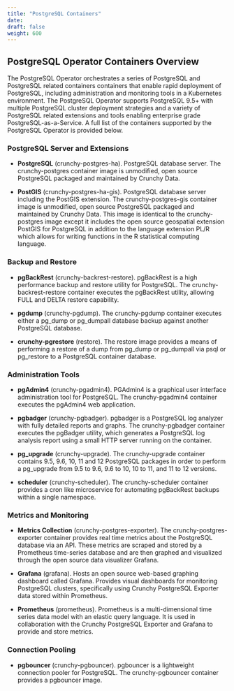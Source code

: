 ```yaml
---
title: "PostgreSQL Containers"
date:
draft: false
weight: 600
---
```


## PostgreSQL Operator Containers Overview

The PostgreSQL Operator orchestrates a series of PostgreSQL and PostgreSQL related containers containers that enable rapid deployment of PostgreSQL, including administration and monitoring tools in a Kubernetes environment. The PostgreSQL Operator supports PostgreSQL 9.5+ with multiple PostgreSQL cluster deployment strategies and a variety of PostgreSQL related extensions and tools enabling enterprise grade PostgreSQL-as-a-Service.   A full list of the containers supported by the PostgreSQL Operator is provided below.   

### PostgreSQL Server and Extensions

* **PostgreSQL** (crunchy-postgres-ha).  PostgreSQL database server.  The crunchy-postgres container image is unmodified, open source PostgreSQL packaged and maintained by Crunchy Data.

* **PostGIS** (crunchy-postgres-ha-gis).  PostgreSQL database server including the PostGIS extension. The crunchy-postgres-gis container image is unmodified, open source PostgreSQL packaged and maintained by Crunchy Data. This image is identical to the crunchy-postgres image except it includes the open source geospatial extension PostGIS for PostgreSQL in addition to the language extension PL/R which allows for writing functions in the R statistical computing language.

### Backup and Restore

* **pgBackRest** (crunchy-backrest-restore). pgBackRest is a high performance backup and restore utility for PostgreSQL.  The crunchy-backrest-restore container executes the pgBackRest utility, allowing FULL and DELTA restore capability.

* **pgdump** (crunchy-pgdump). The crunchy-pgdump container executes either a pg_dump or pg_dumpall database backup against another PostgreSQL database.

* **crunchy-pgrestore** (restore). The restore image provides a means of performing a restore of a dump from pg_dump or pg_dumpall via psql or pg_restore to a PostgreSQL container database.


### Administration Tools

* **pgAdmin4** (crunchy-pgadmin4). PGAdmin4 is a graphical user interface administration tool for PostgreSQL.  The crunchy-pgadmin4 container executes the pgAdmin4 web application.

* **pgbadger** (crunchy-pgbadger).  pgbadger is a PostgreSQL log analyzer with fully detailed reports and graphs.  The crunchy-pgbadger container executes the pgBadger utility, which generates a PostgreSQL log analysis report using a small HTTP server running on the container.

* **pg_upgrade**  (crunchy-upgrade). The crunchy-upgrade container contains 9.5, 9.6, 10, 11 and 12 PostgreSQL packages in order to perform a pg_upgrade from 9.5 to 9.6, 9.6 to 10, 10 to 11, and 11 to 12 versions.

* **scheduler** (crunchy-scheduler).  The crunchy-scheduler container provides a cron like microservice for automating pgBackRest backups within a single namespace.

### Metrics and Monitoring

* **Metrics Collection** (crunchy-postgres-exporter). The crunchy-postgres-exporter container provides real time metrics about the PostgreSQL database via an API. These metrics are scraped and stored by a Prometheus time-series database and are then graphed and visualized through the open source data visualizer Grafana.  

* **Grafana** (grafana).  Hosts an open source web-based graphing dashboard called Grafana.  Provides visual dashboards for monitoring PostgreSQL clusters, specifically using Crunchy PostgreSQL Exporter data stored within Prometheus.

* **Prometheus** (prometheus).  Prometheus is a multi-dimensional time series data model with an elastic query language. It is used in collaboration with the Crunchy PostgreSQL Exporter and Grafana to provide and store metrics.

### Connection Pooling

* **pgbouncer** (crunchy-pgbouncer).  pgbouncer is a lightweight connection pooler for PostgreSQL. The crunchy-pgbouncer container provides a pgbouncer image.

